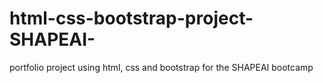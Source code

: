 # html-css-bootstrap-project-SHAPEAI-
portfolio project using html, css and bootstrap for the SHAPEAI bootcamp 
